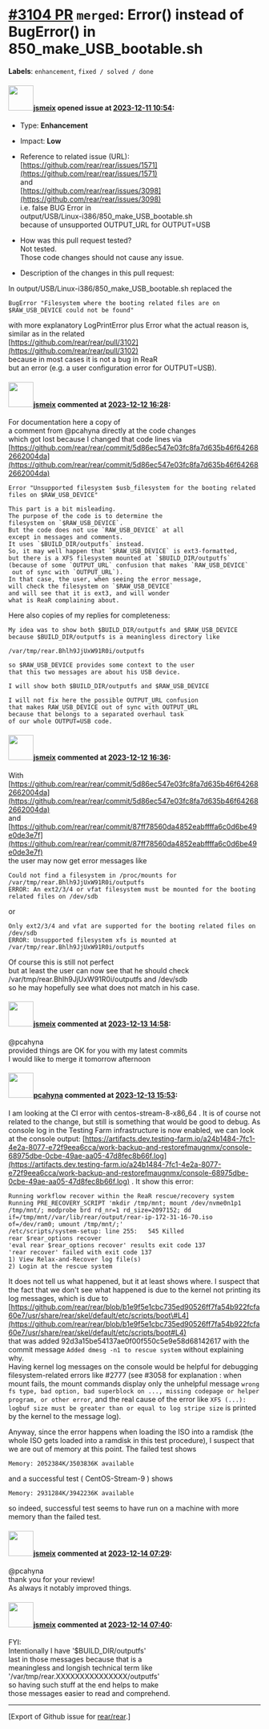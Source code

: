 [\#3104 PR](https://github.com/rear/rear/pull/3104) `merged`: Error() instead of BugError() in 850\_make\_USB\_bootable.sh
==========================================================================================================================

**Labels**: `enhancement`, `fixed / solved / done`

#### <img src="https://avatars.githubusercontent.com/u/1788608?u=925fc54e2ce01551392622446ece427f51e2f0ce&v=4" width="50">[jsmeix](https://github.com/jsmeix) opened issue at [2023-12-11 10:54](https://github.com/rear/rear/pull/3104):

-   Type: **Enhancement**

-   Impact: **Low**

-   Reference to related issue (URL):  
    [https://github.com/rear/rear/issues/1571](https://github.com/rear/rear/issues/1571)  
    and  
    [https://github.com/rear/rear/issues/3098](https://github.com/rear/rear/issues/3098)  
    i.e. false BUG Error in  
    output/USB/Linux-i386/850\_make\_USB\_bootable.sh  
    because of unsupported OUTPUT\_URL for OUTPUT=USB

-   How was this pull request tested?  
    Not tested.  
    Those code changes should not cause any issue.

-   Description of the changes in this pull request:

In output/USB/Linux-i386/850\_make\_USB\_bootable.sh replaced the

    BugError "Filesystem where the booting related files are on $RAW_USB_DEVICE could not be found"

with more explanatory LogPrintError plus Error what the actual reason
is,  
similar as in the related  
[https://github.com/rear/rear/pull/3102](https://github.com/rear/rear/pull/3102)  
because in most cases it is not a bug in ReaR  
but an error (e.g. a user configuration error for OUTPUT=USB).

#### <img src="https://avatars.githubusercontent.com/u/1788608?u=925fc54e2ce01551392622446ece427f51e2f0ce&v=4" width="50">[jsmeix](https://github.com/jsmeix) commented at [2023-12-12 16:28](https://github.com/rear/rear/pull/3104#issuecomment-1852384407):

For documentation here a copy of  
a comment from @pcahyna directly at the code changes  
which got lost because I changed that code lines via  
[https://github.com/rear/rear/commit/5d86ec547e03fc8fa7d635b46f642682662004da](https://github.com/rear/rear/commit/5d86ec547e03fc8fa7d635b46f642682662004da)

    Error "Unsupported filesystem $usb_filesystem for the booting related files on $RAW_USB_DEVICE"

    This part is a bit misleading.
    The purpose of the code is to determine the
    filesystem on `$RAW_USB_DEVICE`.
    But the code does not use `RAW_USB_DEVICE` at all
    except in messages and comments.
    It uses `$BUILD_DIR/outputfs` instead.
    So, it may well happen that `$RAW_USB_DEVICE` is ext3-formatted,
    but there is a XFS filesystem mounted at `$BUILD_DIR/outputfs`
    (because of some `OUTPUT_URL` confusion that makes `RAW_USB_DEVICE`
     out of sync with `OUTPUT_URL`).
    In that case, the user, when seeing the error message,
    will check the filesystem on `$RAW_USB_DEVICE`
    and will see that it is ext3, and will wonder
    what is ReaR complaining about.

Here also copies of my replies for completeness:

    My idea was to show both $BUILD_DIR/outputfs and $RAW_USB_DEVICE
    because $BUILD_DIR/outputfs is a meaningless directory like

    /var/tmp/rear.Bhlh9JjUxW91R0i/outputfs

    so $RAW_USB_DEVICE provides some context to the user
    that this two messages are about his USB device.

    I will show both $BUILD_DIR/outputfs and $RAW_USB_DEVICE

    I will not fix here the possible OUTPUT_URL confusion
    that makes RAW_USB_DEVICE out of sync with OUTPUT_URL
    because that belongs to a separated overhaul task
    of our whole OUTPUT=USB code.

#### <img src="https://avatars.githubusercontent.com/u/1788608?u=925fc54e2ce01551392622446ece427f51e2f0ce&v=4" width="50">[jsmeix](https://github.com/jsmeix) commented at [2023-12-12 16:36](https://github.com/rear/rear/pull/3104#issuecomment-1852400590):

With  
[https://github.com/rear/rear/commit/5d86ec547e03fc8fa7d635b46f642682662004da](https://github.com/rear/rear/commit/5d86ec547e03fc8fa7d635b46f642682662004da)  
and  
[https://github.com/rear/rear/commit/87ff78560da4852eabffffa6c0d6be49e0de3e7f](https://github.com/rear/rear/commit/87ff78560da4852eabffffa6c0d6be49e0de3e7f)  
the user may now get error messages like

    Could not find a filesystem in /proc/mounts for /var/tmp/rear.Bhlh9JjUxW91R0i/outputfs
    ERROR: An ext2/3/4 or vfat filesystem must be mounted for the booting related files on /dev/sdb

or

    Only ext2/3/4 and vfat are supported for the booting related files on /dev/sdb
    ERROR: Unsupported filesystem xfs is mounted at /var/tmp/rear.Bhlh9JjUxW91R0i/outputfs

Of course this is still not perfect  
but at least the user can now see that he should check  
/var/tmp/rear.Bhlh9JjUxW91R0i/outputfs and /dev/sdb  
so he may hopefully see what does not match in his case.

#### <img src="https://avatars.githubusercontent.com/u/1788608?u=925fc54e2ce01551392622446ece427f51e2f0ce&v=4" width="50">[jsmeix](https://github.com/jsmeix) commented at [2023-12-13 14:58](https://github.com/rear/rear/pull/3104#issuecomment-1854074716):

@pcahyna  
provided things are OK for you with my latest commits  
I would like to merge it tomorrow afternoon

#### <img src="https://avatars.githubusercontent.com/u/26300485?u=9105d243bc9f7ade463a3e52e8dd13fa67837158&v=4" width="50">[pcahyna](https://github.com/pcahyna) commented at [2023-12-13 15:53](https://github.com/rear/rear/pull/3104#issuecomment-1854191792):

I am looking at the CI error with centos-stream-8-x86\_64 . It is of
course not related to the change, but still is something that would be
good to debug. As console log in the Testing Farm infrastructure is now
enabled, we can look at the console output:
[https://artifacts.dev.testing-farm.io/a24b1484-7fc1-4e2a-8077-e72f9eea6cca/work-backup-and-restorefmaugnmx/console-68975dbe-0cbe-49ae-aa05-47d8fec8b66f.log](https://artifacts.dev.testing-farm.io/a24b1484-7fc1-4e2a-8077-e72f9eea6cca/work-backup-and-restorefmaugnmx/console-68975dbe-0cbe-49ae-aa05-47d8fec8b66f.log)
. It show this error:

    Running workflow recover within the ReaR rescue/recovery system
    Running PRE_RECOVERY_SCRIPT 'mkdir /tmp/mnt; mount /dev/nvme0n1p1 /tmp/mnt/; modprobe brd rd_nr=1 rd_size=2097152; dd if=/tmp/mnt//var/lib/rear/output/rear-ip-172-31-16-70.iso of=/dev/ram0; umount /tmp/mnt/;'
    /etc/scripts/system-setup: line 255:   545 Killed                  rear $rear_options recover
    'eval rear $rear_options recover' results exit code 137
    'rear recover' failed with exit code 137
    1) View Relax-and-Recover log file(s)
    2) Login at the rescue system

It does not tell us what happened, but it at least shows where. I
suspect that the fact that we don't see what happened is due to the
kernel not printing its log messages, which is due to  
[https://github.com/rear/rear/blob/b1e9f5e1cbc735ed90526ff7fa54b922fcfa60e7/usr/share/rear/skel/default/etc/scripts/boot\#L4](https://github.com/rear/rear/blob/b1e9f5e1cbc735ed90526ff7fa54b922fcfa60e7/usr/share/rear/skel/default/etc/scripts/boot#L4)  
that was added 92d3a15be54137ae0f00f550c5e9e58d68142617 with the commit
message `Added dmesg -n1 to rescue system` without explaining why.  
Having kernel log messages on the console would be helpful for debugging
filesystem-related errors like \#2777 (see \#3058 for explanation : when
mount fails, the mount commands display only the unhelpful message
`wrong fs type, bad option, bad superblock on ..., missing codepage or helper program, or other error`,
and the real cause of the error like
`XFS (...): logbuf size must be greater than or equal to log stripe size`
is printed by the kernel to the message log).

Anyway, since the error happens when loading the ISO into a ramdisk (the
whole ISO gets loaded into a ramdisk in this test procedure), I suspect
that we are out of memory at this point. The failed test shows

    Memory: 2052384K/3503836K available

and a successful test ( CentOS-Stream-9 ) shows

    Memory: 2931284K/3942236K available

so indeed, successful test seems to have run on a machine with more
memory than the failed test.

#### <img src="https://avatars.githubusercontent.com/u/1788608?u=925fc54e2ce01551392622446ece427f51e2f0ce&v=4" width="50">[jsmeix](https://github.com/jsmeix) commented at [2023-12-14 07:29](https://github.com/rear/rear/pull/3104#issuecomment-1855309704):

@pcahyna  
thank you for your review!  
As always it notably improved things.

#### <img src="https://avatars.githubusercontent.com/u/1788608?u=925fc54e2ce01551392622446ece427f51e2f0ce&v=4" width="50">[jsmeix](https://github.com/jsmeix) commented at [2023-12-14 07:40](https://github.com/rear/rear/pull/3104#issuecomment-1855331385):

FYI:  
Intentionally I have '$BUILD\_DIR/outputfs'  
last in those messages because that is a  
meaningless and longish technical term like  
'/var/tmp/rear.XXXXXXXXXXXXXXX/outputfs'  
so having such stuff at the end helps to make  
those messages easier to read and comprehend.

------------------------------------------------------------------------

\[Export of Github issue for
[rear/rear](https://github.com/rear/rear).\]
